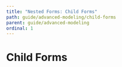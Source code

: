 ```yaml
---
title: "Nested Forms: Child Forms"
path: guide/advanced-modeling/child-forms
parent: guide/advanced-modeling
ordinal: 1
---
```

# Child Forms

<div pbl-example-view="pbl-child-forms-example"></div>
